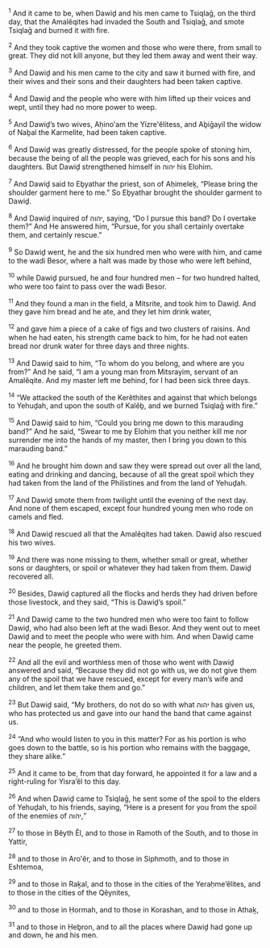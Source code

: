 <sup>1</sup> And it came to be, when Dawiḏ and his men came to Tsiqlaḡ, on the third day, that the Amalĕqites had invaded the South and Tsiqlaḡ, and smote Tsiqlaḡ and burned it with fire.

<sup>2</sup> And they took captive the women and those who were there, from small to great. They did not kill anyone, but they led them away and went their way.

<sup>3</sup> And Dawiḏ and his men came to the city and saw it burned with fire, and their wives and their sons and their daughters had been taken captive.

<sup>4</sup> And Dawiḏ and the people who were with him lifted up their voices and wept, until they had no more power to weep.

<sup>5</sup> And Dawiḏ’s two wives, Aḥino‛am the Yizre‛ĕlitess, and Aḇiḡayil the widow of Naḇal the Karmelite, had been taken captive.

<sup>6</sup> And Dawiḏ was greatly distressed, for the people spoke of stoning him, because the being of all the people was grieved, each for his sons and his daughters. But Dawiḏ strengthened himself in יהוה his Elohim.

<sup>7</sup> And Dawiḏ said to Eḇyathar the priest, son of Aḥimeleḵ, “Please bring the shoulder garment here to me.” So Eḇyathar brought the shoulder garment to Dawiḏ.

<sup>8</sup> And Dawiḏ inquired of יהוה, saying, “Do I pursue this band? Do I overtake them?” And He answered him, “Pursue, for you shall certainly overtake them, and certainly rescue.”

<sup>9</sup> So Dawiḏ went, he and the six hundred men who were with him, and came to the wadi Besor, where a halt was made by those who were left behind,

<sup>10</sup> while Dawiḏ pursued, he and four hundred men – for two hundred halted, who were too faint to pass over the wadi Besor.

<sup>11</sup> And they found a man in the field, a Mitsrite, and took him to Dawiḏ. And they gave him bread and he ate, and they let him drink water,

<sup>12</sup> and gave him a piece of a cake of figs and two clusters of raisins. And when he had eaten, his strength came back to him, for he had not eaten bread nor drunk water for three days and three nights.

<sup>13</sup> And Dawiḏ said to him, “To whom do you belong, and where are you from?” And he said, “I am a young man from Mitsrayim, servant of an Amalĕqite. And my master left me behind, for I had been sick three days.

<sup>14</sup> “We attacked the south of the Kerĕthites and against that which belongs to Yehuḏah, and upon the south of Kalĕḇ, and we burned Tsiqlaḡ with fire.”

<sup>15</sup> And Dawiḏ said to him, “Could you bring me down to this marauding band?” And he said, “Swear to me by Elohim that you neither kill me nor surrender me into the hands of my master, then I bring you down to this marauding band.”

<sup>16</sup> And he brought him down and saw they were spread out over all the land, eating and drinking and dancing, because of all the great spoil which they had taken from the land of the Philistines and from the land of Yehuḏah.

<sup>17</sup> And Dawiḏ smote them from twilight until the evening of the next day. And none of them escaped, except four hundred young men who rode on camels and fled.

<sup>18</sup> And Dawiḏ rescued all that the Amalĕqites had taken. Dawiḏ also rescued his two wives.

<sup>19</sup> And there was none missing to them, whether small or great, whether sons or daughters, or spoil or whatever they had taken from them. Dawiḏ recovered all.

<sup>20</sup> Besides, Dawiḏ captured all the flocks and herds they had driven before those livestock, and they said, “This is Dawiḏ’s spoil.”

<sup>21</sup> And Dawiḏ came to the two hundred men who were too faint to follow Dawiḏ, who had also been left at the wadi Besor. And they went out to meet Dawiḏ and to meet the people who were with him. And when Dawiḏ came near the people, he greeted them.

<sup>22</sup> And all the evil and worthless men of those who went with Dawiḏ answered and said, “Because they did not go with us, we do not give them any of the spoil that we have rescued, except for every man’s wife and children, and let them take them and go.”

<sup>23</sup> But Dawiḏ said, “My brothers, do not do so with what יהוה has given us, who has protected us and gave into our hand the band that came against us.

<sup>24</sup> “And who would listen to you in this matter? For as his portion is who goes down to the battle, so is his portion who remains with the baggage, they share alike.”

<sup>25</sup> And it came to be, from that day forward, he appointed it for a law and a right-ruling for Yisra’ĕl to this day.

<sup>26</sup> And when Dawiḏ came to Tsiqlaḡ, he sent some of the spoil to the elders of Yehuḏah, to his friends, saying, “Here is a present for you from the spoil of the enemies of יהוה,”

<sup>27</sup> to those in Bĕyth Ĕl, and to those in Ramoth of the South, and to those in Yattir,

<sup>28</sup> and to those in Aro‛ĕr, and to those in Siphmoth, and to those in Eshtemoa,

<sup>29</sup> and to those in Raḵal, and to those in the cities of the Yeraḥme’ĕlites, and to those in the cities of the Qĕynites,

<sup>30</sup> and to those in Ḥormah, and to those in Korashan, and to those in Athaḵ,

<sup>31</sup> and to those in Ḥeḇron, and to all the places where Dawiḏ had gone up and down, he and his men.

